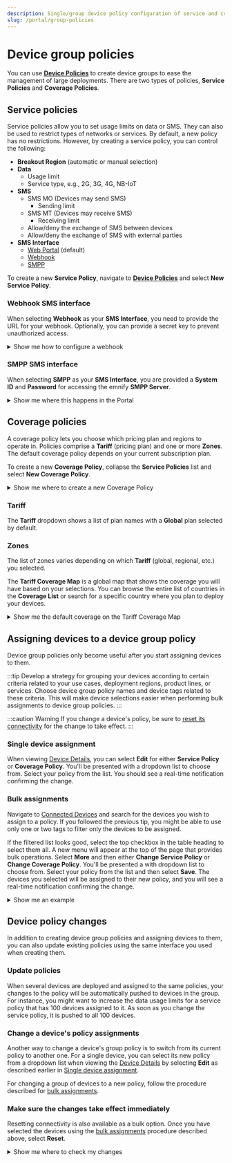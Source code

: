 ```yaml
---
description: Single/group device policy configuration of service and coverage
slug: /portal/group-policies
---
```


# Device group policies

You can use [**Device Policies**](https://portal.emnify.com/device-policies) to create device groups to ease the management of large deployments.
There are two types of policies, **Service Policies** and **Coverage Policies**.

## Service policies

Service policies allow you to set usage limits on data or SMS.
They can also be used to restrict types of networks or services.
By default, a new policy has no restrictions.
However, by creating a service policy, you can control the following:

- **Breakout Region** (automatic or manual selection)
- **Data**
  - Usage limit
  - Service type, e.g., 2G, 3G, 4G, NB-IoT
- **SMS**
  - SMS MO (Devices may send SMS)
    - Sending limit
  - SMS MT (Devices may receive SMS)
    - Receiving limit
  - Allow/deny the exchange of SMS between devices
  - Allow/deny the exchange of SMS with external parties
- **SMS Interface**
  - [Web Portal](/portal/sms#sending-sms-using-the-emnify-portal) (default)
  - [Webhook](#webhook-sms-interface)
  - [SMPP](/portal/sms#sms-via-smpp)

To create a new **Service Policy**, navigate to [**Device Policies**](https://portal.emnify.com/device-policies) and select **New Service Policy**.


### Webhook SMS interface

When selecting **Webhook** as your **SMS Interface**, you need to provide the URL for your webhook.
Optionally, you can provide a secret key to prevent unauthorized access.

<details className="custom-details-troubleshooting">
  <summary>Show me how to configure a webhook</summary>

  Select **Configure Webhook**.  

  <img
    src={require('./assets/sms-interface-configure-webhook.png').default}
    alt=""
  />

  Provide the URL, optional secret key, and select **Add Webhook**.  

  <img
    src={require('./assets/sms-interface-add-webhook.png').default}
    alt=""
  />
</details>

### SMPP SMS interface

When selecting **SMPP** as your **SMS Interface**, you are provided a **System ID** and **Password** for accessing the emnify **SMPP Server**.

<details className="custom-details-troubleshooting">
  <summary>Show me where this happens in the Portal</summary>
  <img
    src={require('./assets/device-policies-sms-interface-smpp.png').default}
    alt=""
  />
</details>

## Coverage policies

A coverage policy lets you choose which pricing plan and regions to operate in.
Policies comprise a **Tariff** (pricing plan) and one or more **Zones**.
The default coverage policy depends on your current subscription plan.

To create a new **Coverage Policy**, collapse the **Service Policies** list and select **New Coverage Policy**.

<details className="custom-details-troubleshooting">
  <summary>Show me where to create a new Coverage Policy</summary>
  <img
    src={require('./assets/coverage-policies.png').default}
    style={{width:650}}
    alt=""
  />
</details>

### Tariff

The **Tariff** dropdown shows a list of plan names with a **Global** plan selected by default.

### Zones

The list of zones varies depending on which **Tariff** (global, regional, etc.) you selected.

The **Tariff Coverage Map** is a global map that shows the coverage you will have based on your selections.
You can browse the entire list of countries in the **Coverage List** or search for a specific country where you plan to deploy your devices.

<details className="custom-details-example">
  <summary>Show me the default coverage on the Tariff Coverage Map</summary>

  <img
    src={require('./assets/tariff-coverage-map.png').default}
    style={{width:900}}
    alt=""
  />

  The **Coverage List** provides the names and number of operators per country.
  Each country's listing can be expanded to reveal the rate zone, plan coverage, data rates, and SMS sending and receiving rates.

  <img
    src={require('./assets/coverage-list-no-om-pk.png').default}
    style={{width:900}}
    alt=""
  />
</details>

## Assigning devices to a device group policy

Device group policies only become useful after you start assigning devices to them.

:::tip
Develop a strategy for grouping your devices according to certain criteria related to your use cases, deployment regions, product lines, or services.
Choose device group policy names and device tags related to these criteria.
This will make device selections easier when performing bulk assignments to device group policies.
:::

:::caution Warning
If you change a device's policy, be sure to [reset its connectivity](/portal/connected-devices#reset-connectivity) for the change to take effect.
:::

### Single device assignment

When viewing [Device Details](/portal/connected-devices#get-device-information), you can select **Edit** for either **Service Policy** or **Coverage Policy**.
You'll be presented with a dropdown list to choose from.
Select your policy from the list.
You should see a real-time notification confirming the change.

### Bulk assignments 

Navigate to [Connected Devices](https://portal.emnify.com/connected-devices) and search for the devices you wish to assign to a policy.
If you followed the previous tip, you might be able to use only one or two tags to filter only the devices to be assigned.

If the filtered list looks good, select the top checkbox in the table heading to select them all.
A new menu will appear at the top of the page that provides bulk operations.
Select **More** and then either **Change Service Policy** or **Change Coverage Policy**.
You'll be presented a with dropdown list to choose from.
Select your policy from the list and then select **Save**.
The devices you selected will be assigned to their new policy, and you will see a real-time notification confirming the change.

<details className="custom-details-example">
  <summary>Show me an example</summary>
  <img
    src={require('./assets/bulk-policy-change.png').default}
    style={{width:900}}
    alt=""
  />
</details>

## Device policy changes

In addition to creating device group policies and assigning devices to them, you can also update existing policies using the same interface you used when creating them.

### Update policies

When several devices are deployed and assigned to the same policies, your changes to the policy will be automatically pushed to devices in the group.
For instance, you might want to increase the data usage limits for a service policy that has 100 devices assigned to it.
As soon as you change the service policy, it is pushed to all 100 devices.

### Change a device's policy assignments

Another way to change a device's group policy is to switch from its current policy to another one.
For a single device, you can select its new policy from a dropdown list when viewing the [Device Details](/portal/connected-devices#get-device-information) by selecting **Edit**  as described earlier in [Single device assignment](#single-device-assignment).

For changing a group of devices to a new policy, follow the procedure described for [bulk assignments](#bulk-assignments). 

### Make sure the changes take effect immediately

Resetting connectivity is also available as a bulk option.
Once you have selected the devices using the [bulk assignments](#bulk-assignments) procedure described above, select **Reset**.

<details className="custom-details-troubleshooting">
  <summary>Show me where to check my changes</summary>
  <img
    src={require('./assets/connected-devices-bulk-reset.png').default}
    style={{width:900}}
    alt=""
  />
</details>
